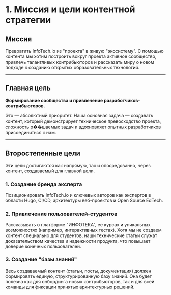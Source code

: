 # 1. Миссия и цели контентной стратегии

## Миссия

Превратить InfoTech.io из "проекта" в живую "экосистему". С помощью контента мы хотим построить вокруг проекта активное сообщество, привлечь талантливых контрибьюторов и рассказать миру о новом подходе к созданию открытых образовательных технологий.

---

## Главная цель

**Формирование сообщества и привлечение разработчиков-контрибьюторов.**

Это — абсолютный приоритет. Наша основная задача — создавать контент, который демонстрирует техническое превосходство проекта, сложность р��шаемых задач и вдохновляет опытных разработчиков присоединиться к нам.

---

## Второстепенные цели

Эти цели достигаются как напрямую, так и опосредованно, через контент, создаваемый для главной цели.

### 1. Создание бренда эксперта
Позиционировать InfoTech.io и ключевых авторов как экспертов в области Hugo, CI/CD, архитектуры веб-проектов и Open Source EdTech.

### 2. Привлечение пользователей-студентов
Рассказывать о платформе "ИНФОТЕКА", ее курсах и уникальных возможностях (например, интерактивных тестах). Хотя мы не создаем контент специально для студентов, наши технические статьи служат доказательством качества и надежности продукта, что повышает доверие конечных пользователей.

### 3. Создание "базы знаний"
Весь создаваемый контент (статьи, посты, документация) должен формировать единую, структурированную базу знаний. Она будет полезна как для онбординга новых контрибьюторов, так и для всей команды для фиксации принятых архитектурных решений.
